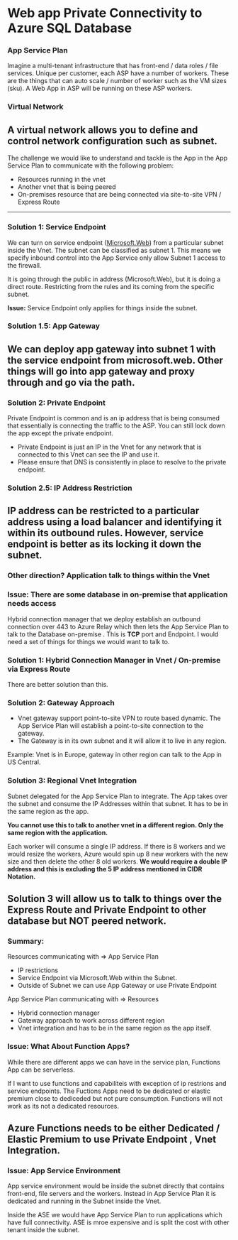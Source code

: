 # Web app Private Connectivity to Azure SQL Database

### App Service Plan 

Imagine a multi-tenant infrastructure that has front-end / data roles / file services. Unique per customer, each ASP have a number of workers. These are the things that can auto scale / number of worker such as the VM sizes (sku). A Web App in ASP will be running on these ASP workers.

### Virtual Network

A virtual network allows you to define and control network configuration such as subnet. 
----

The challenge we would like to understand and tackle is the App in the App Service Plan to communicate with the following problem:


- Resources running in the vnet
- Another vnet that is being peered
- On-premises resource that are being connected via site-to-site VPN / Express Route


----

### Solution 1: Service Endpoint


We can turn on service endpoint ([Microsoft.Web](http://microsoft.web/)) from a particular subnet inside the Vnet. The subnet can be classified as subnet 1. This means we specify inbound control into the App Service only allow Subnet 1 access to the firewall.

It is going through the public in address (Microsoft.Web), but it is doing a direct route. Restricting from the rules and its coming from the specific subnet.

**Issue:** Service Endpoint only applies for things inside the subnet. 

### Solution 1.5: App Gateway 


We can deploy app gateway into subnet 1 with the service endpoint from microsoft.web. Other things will go into app gateway and proxy through and go via the path.  
----

### Solution 2: Private Endpoint


Private Endpoint is common and is an ip address that is being consumed that essentially is connecting the traffic to the ASP. You can still lock down the app except the private endpoint.


- Private Endpoint is just an IP in the Vnet for any network that is connected to this Vnet can see the IP and use it. 
- Please ensure that DNS is consistently in place to resolve to the private endpoint.

### Solution 2.5: IP Address Restriction 


IP address can be restricted to a particular address using a load balancer and identifying it within its outbound rules. However, service endpoint is better as its locking it down the subnet.
----

### Other direction? Application talk to things within the Vnet 


### Issue: There are some database in on-premise that application needs access


Hybrid connection manager that we deploy establish an outbound connection over 443 to Azure Relay which then lets the App Service Plan to talk to the Database on-premise . This is **TCP** port and Endpoint. I would need a set of things for things we would want to talk to. 

### Solution 1: Hybrid Connection Manager in Vnet / On-premise via Express Route


There are better solution than this. 

### Solution 2: Gateway Approach

- Vnet gateway support point-to-site VPN to route based dynamic. The App Service Plan will establish a point-to-site connection to the gateway. 
- The Gateway is in its own subnet and it will allow it to live in any region. 

Example: Vnet is in Europe, gateway in other region can talk to the App in US Central. 

### Solution 3: Regional Vnet Integration 


Subnet delegated for the App Service Plan to integrate. The App takes over the subnet and consume the IP Addresses within that subnet. It has to be in the same region as the app. 

**You cannot use this to talk to another vnet in a different region. Only the same region with the application.** 

Each worker will consume a single IP address. If there is 8 workers and we would resize the workers, Azure would spin up 8 new workers with the new size and then delete the other 8 old workers. **We would require a double IP address and this is excluding the 5 IP address mentioned in CIDR Notation.** 

Solution 3 will allow us to talk to things over the Express Route and Private Endpoint to other database but **NOT** peered network.
----

### Summary:


Resources communicating with ⇒ App Service Plan 


- IP restrictions 
- Service Endpoint via Microsoft.Web within the Subnet. 
- Outside of Subnet we can use App Gateway or use Private Endpoint 

App Service Plan communicating with ⇒ Resources


- Hybrid connection manager
- Gateway approach to work across different region
- Vnet integration and has to be in the same region as the app itself.

### Issue: What About Function Apps? 


While there are different apps we can have in the service plan, Functions App can be serverless. 

If I want to use functions and capabiliteis with exception of ip restrions and service endpoints. The Fuctions Apps need to be dedicated or elastic premium close to dediceded but not pure consumption. Functions will not work as its not a dedicated resources.

Azure Functions needs to be either Dedicated / Elastic Premium to use Private Endpoint , Vnet Integration. 
----

### Issue: App Service Environment 


App service environment would be inside the subnet directly that contains front-end, file servers and the workers. Instead in App Service Plan it is dedicated and running in the Subnet inside the Vnet.

Inside the ASE we would have App Service Plan to run applications which have full connectivity. ASE is mroe expensive and is split the cost with other tenant inside the subnet. 
